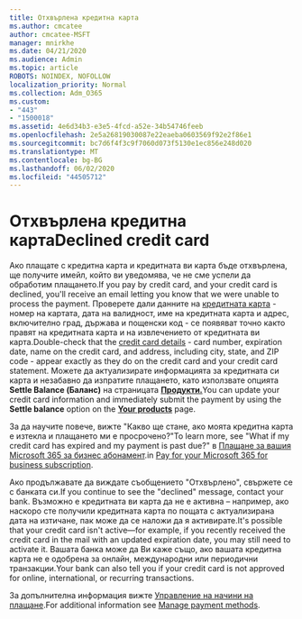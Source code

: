 ```yaml
---
title: Отхвърлена кредитна карта
ms.author: cmcatee
author: cmcatee-MSFT
manager: mnirkhe
ms.date: 04/21/2020
ms.audience: Admin
ms.topic: article
ROBOTS: NOINDEX, NOFOLLOW
localization_priority: Normal
ms.collection: Adm_O365
ms.custom:
- "443"
- "1500018"
ms.assetid: 4e6d34b3-e3e5-4fcd-a52e-34b54746feeb
ms.openlocfilehash: 2e5a26819030087e22eaeba0603569f92e2f86e1
ms.sourcegitcommit: bc7d6f4f3c9f7060d073f5130e1ec856e248d020
ms.translationtype: MT
ms.contentlocale: bg-BG
ms.lasthandoff: 06/02/2020
ms.locfileid: "44505712"
---
```

# <a name="declined-credit-card"></a><span data-ttu-id="4a066-102">Отхвърлена кредитна карта</span><span class="sxs-lookup"><span data-stu-id="4a066-102">Declined credit card</span></span>

<span data-ttu-id="4a066-103">Ако плащате с кредитна карта и кредитната ви карта бъде отхвърлена, ще получите имейл, който ви уведомява, че не сме успели да обработим плащането.</span><span class="sxs-lookup"><span data-stu-id="4a066-103">If you pay by credit card, and your credit card is declined, you'll receive an email letting you know that we were unable to process the payment.</span></span> <span data-ttu-id="4a066-104">Проверете дали данните на [кредитната карта](https://go.microsoft.com/fwlink/p/?linkid=842054) - номер на картата, дата на валидност, име на кредитната карта и адрес, включително град, държава и пощенски код - се появяват точно както правят на кредитната карта и на извлечението от кредитната ви карта.</span><span class="sxs-lookup"><span data-stu-id="4a066-104">Double-check that the [credit card details](https://go.microsoft.com/fwlink/p/?linkid=842054) - card number, expiration date, name on the credit card, and address, including city, state, and ZIP code - appear exactly as they do on the credit card and your credit card statement.</span></span> <span data-ttu-id="4a066-105">Можете да актуализирате информацията за кредитната си карта и незабавно да изпратите плащането, като използвате опцията **Settle Balance (Баланс)** на страницата **[Продукти.](https://go.microsoft.com/fwlink/p/?linkid=842054)**</span><span class="sxs-lookup"><span data-stu-id="4a066-105">You can update your credit card information and immediately submit the payment by using the **Settle balance** option on the **[Your products](https://go.microsoft.com/fwlink/p/?linkid=842054)** page.</span></span> 

<span data-ttu-id="4a066-106">За да научите повече, вижте "Какво ще стане, ако моята кредитна карта е изтекла и плащането ми е просрочено?"</span><span class="sxs-lookup"><span data-stu-id="4a066-106">To learn more, see "What if my credit card has expired and my payment is past due?"</span></span> <span data-ttu-id="4a066-107">в [Плащане за вашия Microsoft 365 за бизнес абонамент](https://docs.microsoft.com/microsoft-365/commerce/billing-and-payments/pay-for-your-subscription#what-if-my-credit-card-was-declined-and-my-payment-is-past-due).</span><span class="sxs-lookup"><span data-stu-id="4a066-107">in [Pay for your Microsoft 365 for business subscription](https://docs.microsoft.com/microsoft-365/commerce/billing-and-payments/pay-for-your-subscription#what-if-my-credit-card-was-declined-and-my-payment-is-past-due).</span></span>
  
<span data-ttu-id="4a066-108">Ако продължавате да виждате съобщението "Отхвърлено", свържете се с банката си.</span><span class="sxs-lookup"><span data-stu-id="4a066-108">If you continue to see the "declined" message, contact your bank.</span></span> <span data-ttu-id="4a066-109">Възможно е кредитната ви карта да не е активна – например, ако наскоро сте получили кредитната карта по пощата с актуализирана дата на изтичане, пак може да се наложи да я активирате.</span><span class="sxs-lookup"><span data-stu-id="4a066-109">It's possible that your credit card isn't active—for example, if you recently received the credit card in the mail with an updated expiration date, you may still need to activate it.</span></span> <span data-ttu-id="4a066-110">Вашата банка може да Ви каже също, ако вашата кредитна карта не е одобрена за онлайн, международни или периодични транзакции.</span><span class="sxs-lookup"><span data-stu-id="4a066-110">Your bank can also tell you if your credit card is not approved for online, international, or recurring transactions.</span></span>
  
<span data-ttu-id="4a066-111">За допълнителна информация вижте [Управление на начини на плащане](https://docs.microsoft.com/microsoft-365/commerce/billing-and-payments/manage-payment-methods).</span><span class="sxs-lookup"><span data-stu-id="4a066-111">For additional information see [Manage payment methods](https://docs.microsoft.com/microsoft-365/commerce/billing-and-payments/manage-payment-methods).</span></span>